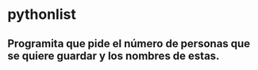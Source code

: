 # pythonlist
## Programita que pide el número de personas que se quiere guardar y los nombres de estas.
